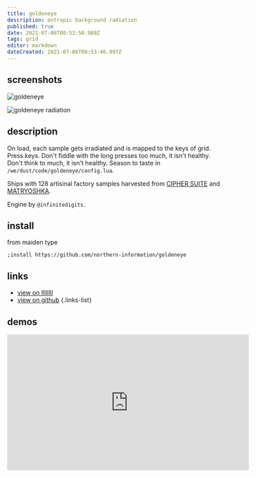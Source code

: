 ```yaml
---
title: goldeneye
description: entropic background radiation
published: true
date: 2021-07-06T00:53:50.989Z
tags: grid
editor: markdown
dateCreated: 2021-07-06T00:53:46.997Z
---
```


## screenshots

![goldeneye](/community/northern-information/goldeneye.png)

![goldeneye radiation](/community/northern-information/goldeneye-radiation.png)

## description


On load, each sample gets irradiated and is mapped to the keys of grid. Press keys. Don't fiddle with the long presses too much, it isn't healthy. Don't think to much, it isn't healthy. Season to taste in `/we/dust/code/goldeneye/config.lua`.

Ships with 128 artisinal factory samples harvested from [CIPHER SUITE](https://stuxnet.bandcamp.com/album/cipher-suite-demo) and [MATRYOSHKA](https://stuxnet.bandcamp.com/album/matryoshka-demo).

Engine by `@infinitedigits`.

## install

from maiden type
```
;install https://github.com/northern-information/goldeneye
```

## links

- [view on llllllll](https://l.llllllll.co/goldeneye)
- [view on github](https://github.com/northern-information/goldeneye)
{.links-list}

## demos

<iframe width="560" height="315" src="https://www.youtube.com/watch?v=wXzy9Ky52nA" title="YouTube video player" frameborder="0" allow="accelerometer; autoplay; clipboard-write; encrypted-media; gyroscope; picture-in-picture" allowfullscreen></iframe>